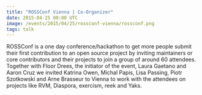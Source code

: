 ```yaml
---
title: "ROSSConf Vienna | Co-Organizer"
date: 2015-04-25 00:00 UTC
image: /events/2015/04/25/rossconf-vienna/rossconf.png
tags: talk
---
```


ROSSConf is a one day conference/hackathon to get more people submit their first contribution to an open source project by inviting maintainers or core contributors and their projects to join a group of around 60 attendees. Together with Floor Drees, the initiator of the event, Laura Gaetano and Aaron Cruz we invited Katrina Owen, Michal Papis, Lisa Passing, Piotr Szotkowski and Arne Brasseur to Vienna to work with the attendees on projects like RVM, Diaspora, exercism, reek and Yaks.
